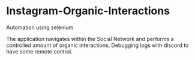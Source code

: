 # Instagram-Organic-Interactions
Automation using selenium

The application navigates within the Social Network and performs a controlled amount of organic interactions.
Debugging logs with discord to have some remote control.
